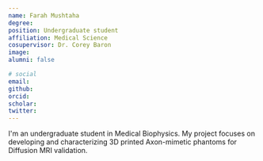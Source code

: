 ```yaml
---
name: Farah Mushtaha
degree:
position: Undergraduate student
affiliation: Medical Science
cosupervisor: Dr. Corey Baron
image:
alumni: false

# social
email:
github:
orcid:
scholar:
twitter:
---
```


I'm an undergraduate student in Medical Biophysics. My project focuses on developing and characterizing 3D printed Axon-mimetic phantoms for Diffusion MRI validation.